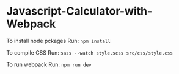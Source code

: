 # Javascript-Calculator-with-Webpack
To install node pckages Run:
```npm install ```

To compile CSS Run:
```sass --watch style.scss src/css/style.css```

To run webpack Run:
```npm run dev```
